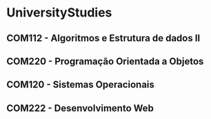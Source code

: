 # UniversityStudies

## COM112 - Algoritmos e Estrutura de dados II

## COM220 - Programação Orientada a Objetos

## COM120 - Sistemas Operacionais

## COM222 - Desenvolvimento Web
